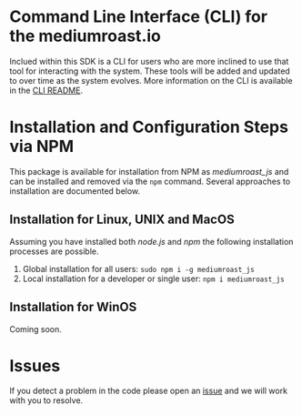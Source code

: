 # Command Line Interface (CLI) for the mediumroast.io
Inclued within this SDK is a CLI for users who are more inclined to use that tool for interacting with the system.  These tools will be added and updated to over time as the system evolves. More information on the CLI is available in the [CLI README](./cli/README.md).




# Installation and Configuration Steps via NPM
This package is available for installation from NPM as *mediumroast_js* and can be installed and removed via the `npm` command. Several approaches to installation are documented below.

## Installation for Linux, UNIX and MacOS
Assuming you have installed both *node.js* and *npm* the following installation processes are possible.
1. Global installation for all users: `sudo npm i -g mediumroast_js`
2. Local installation for a developer or single user: `npm i mediumroast_js`

## Installation for WinOS
Coming soon.

# Issues
If you detect a problem in the code please open an [issue](https://github.com/mediumroast/mediumroast_js/issues) and we will work with you to resolve.





